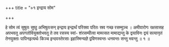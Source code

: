 +++
title = "०१ इन्द्राय सोम"

+++

हे सोम त्वं सुषुतः सुष्ठु अभिषुतःसन् इन्द्राय इन्द्रार्थं परिस्रव परितः स्रव गच्छ रसम्मुञ्च । अमीवारोगः रक्षसासह अपभवतु अपगतोवियुक्तोभवतु ते तव रसस्य स्वां- शंरसम्पीत्वा मामत्सत मामाद्यन्तु के द्वयाविनः द्वयं सत्यानृतं तेनयुक्ताः पापिनइत्यर्थः किञ्च इन्दवस्तेरसाः इहास्मिन्यज्ञे द्वविणस्वन्तः धनवन्तः सन्तु भवन्तु ॥ १ ॥